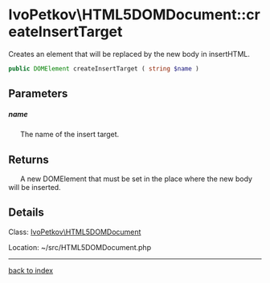 # IvoPetkov\HTML5DOMDocument::createInsertTarget

Creates an element that will be replaced by the new body in insertHTML.

```php
public DOMElement createInsertTarget ( string $name )
```

## Parameters

##### name

&nbsp;&nbsp;&nbsp;&nbsp;&nbsp;&nbsp;The name of the insert target.

## Returns

&nbsp;&nbsp;&nbsp;&nbsp;&nbsp;&nbsp;A new DOMElement that must be set in the place where the new body will be inserted.

## Details

Class: [IvoPetkov\HTML5DOMDocument](ivopetkov.html5domdocument.class.md)

Location: ~/src/HTML5DOMDocument.php

---

[back to index](index.md)

